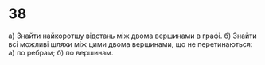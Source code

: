 ﻿# 38
а) Знайти найкоротшу відстань між двома вершинами в графі.
б) Знайти всі можливі шляхи між цими двома вершинами, що не пеpетинаються: а) по pебpам; б) по вершинам.
